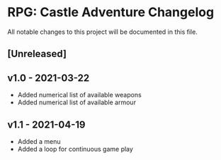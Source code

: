 # RPG: Castle Adventure Changelog
All notable changes to this project will be documented in this file.

## [Unreleased]

## v1.0 - 2021-03-22
- Added numerical list of available weapons
- Added numerical list of available armour

## v1.1 - 2021-04-19
- Added a menu
- Added a loop for continuous game play
